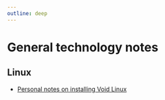 ```yaml
---
outline: deep
---
```


# General technology notes

## Linux

- [Personal notes on installing Void Linux](/general-tech/voidlinux)
